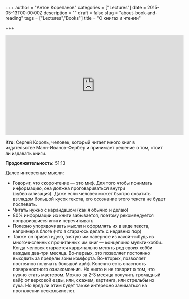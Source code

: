 +++
author = "Антон Корепанов"
categories = ["Lectures"]
date = 2015-05-13T00:00:00Z
description = ""
draft = false
slug = "about-book-and-reading"
tags = ["Lectures","Books"]
title = "О книгах и чтении"

+++


<iframe width="560" height="315" src="https://www.youtube.com/embed/1QTLgjAwte8" frameborder="0" allowfullscreen></iframe>

**Кто**: Сергей Король, человек, который читает много книг в издательстве Манн-Иванов-Фербер и принимает решение о том, стоит ли издавать книги.

**Продолжительность**: 51:13

Далее интересные мысли:

- Говорит, что скорочтение — это миф. Для того чтобы понимать информацию, она должна проговариваться внутри (субвокализация). Даже если человек может быстро охватить взглядом большой кусок текста, его осознание этого текста не будет поспевать.
- Читать нужно с карандашом (как я обычно и делаю)
- 80% информации из книги забывается, поэтому рекомендуется понравившиеся книги перечитывать
- Полезно упорядочивать мысли и оформлять их в виде текста, например в блоге (что я стараюсь делать с недавних пор)
- Также он привел идею, взятую им наверное из какой-нибудь из многочисленных прочитанных им книг — концепцию мульти-хобби. Когда человек старается кардинально менять род своих хобби каждые два-три месяца. Во-первых, это позволяет постоянно выходить за пределы зоны комфорта. Во-вторых, позволяет постоянно получать большой кайф. Конечно есть опасность поверхностного ознакомления. Но никто и не говорит о том, что нужно стать мастером. Можно за 2-3 месяца получить громадный кайф от верховой езды, или, скажем, картинга, или стрельбы из лука. Но вряд ли этим будет также интересно заниматься на протяжении нескольких лет.


